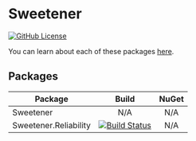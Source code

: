 # Sweetener
[![GitHub License](https://img.shields.io/github/license/wsugarman/Sweetener?style=plastic)](https://github.com/wsugarman/Sweetener/blob/master/LICENSE)

You can learn about each of these packages [here](https://wsugarman.github.io/Sweetener).

## Packages
| Package | Build | NuGet |
| ------- |:-----:|:-----:|
| Sweetener | N/A | N/A |
| Sweetener.Reliability | [![Build Status](https://dev.azure.com/wsugarman/Sweetener/_apis/build/status/Sweetener.Reliability?branchName=master)](https://dev.azure.com/wsugarman/Sweetener/_build/latest?definitionId=2&branchName=master) | N/A |

